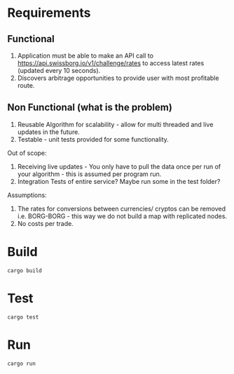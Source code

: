 # Requirements

## Functional

1. Application must be able to make an API call to https://api.swissborg.io/v1/challenge/rates to access latest rates (updated every 10 seconds).
2. Discovers arbitrage opportunities to provide user with most profitable route.

## Non Functional (what is the problem)

1. Reusable Algorithm for scalability - allow for multi threaded and live updates in the future.
2. Testable - unit tests provided for some functionality.

Out of scope:

1. Receiving live updates - You only have to pull the data once per run of your algorithm - this is assumed per program run.
2. Integration Tests of entire service? Maybe run some in the test folder?

Assumptions:

1. The rates for conversions between currencies/ cryptos can be removed i.e. BORG-BORG - this way we do not build a map with replicated nodes.
2. No costs per trade.

# Build

`cargo build`

# Test

`cargo test`

# Run

`cargo run`
